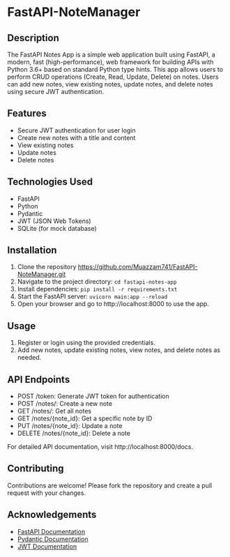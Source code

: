 # FastAPI-NoteManager

## Description

The FastAPI Notes App is a simple web application built using FastAPI, a modern, fast (high-performance), web framework for building APIs with Python 3.6+ based on standard Python type hints.
This app allows users to perform CRUD operations (Create, Read, Update, Delete) on notes. Users can add new notes, view existing notes, update notes, and delete notes using secure JWT authentication.

## Features
- Secure JWT authentication for user login
- Create new notes with a title and content
- View existing notes
- Update notes
- Delete notes

## Technologies Used
- FastAPI
- Python
- Pydantic
- JWT (JSON Web Tokens)
- SQLite (for mock database)

## Installation
1. Clone the repository
https://github.com/Muazzam741/FastAPI-NoteManager.git
2. Navigate to the project directory:
`cd fastapi-notes-app`
3. Install dependencies:
`pip install -r requirements.txt`
4. Start the FastAPI server:
`uvicorn main:app --reload`
5. Open your browser and go to http://localhost:8000 to use the app.

## Usage
1. Register or login using the provided credentials.
2. Add new notes, update existing notes, view notes, and delete notes as needed.

## API Endpoints
- POST /token: Generate JWT token for authentication
- POST /notes/: Create a new note
- GET /notes/: Get all notes
- GET /notes/{note_id}: Get a specific note by ID
- PUT /notes/{note_id}: Update a note
- DELETE /notes/{note_id}: Delete a note

For detailed API documentation, visit http://localhost:8000/docs.

## Contributing
Contributions are welcome! Please fork the repository and create a pull request with your changes.

## Acknowledgements
- [FastAPI Documentation](https://fastapi.tiangolo.com/)
- [Pydantic Documentation](https://docs.pydantic.dev/latest/)
- [JWT Documentation](https://jwt.io/introduction)
